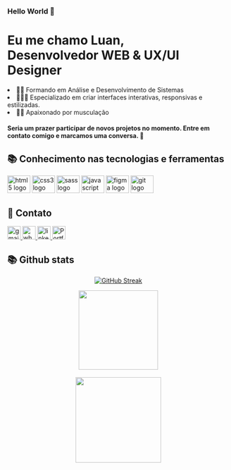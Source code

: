 ### Hello World 👋

<h1>Eu me chamo Luan,
<br>Desenvolvedor WEB & UX/UI Designer</h1>
<li>👨‍🎓 Formando em Análise e Desenvolvimento de Sistemas</li>
<li>👩🏻‍💻 Especializado em criar interfaces interativas, responsivas e estilizadas.</li>
<li>🏋️‍♂️ Apaixonado por musculação</li>

<h4>Seria um prazer participar de novos projetos no momento. Entre em contato comigo e marcamos uma conversa. 👋</h4>

<h2 align="left">📚 Conhecimento nas tecnologias e ferramentas</h2>
<div align="left">
  <img src="https://cdn.jsdelivr.net/gh/devicons/devicon/icons/html5/html5-original.svg" height="40" width="52" alt="html5 logo"  />
  <img src="https://cdn.jsdelivr.net/gh/devicons/devicon/icons/css3/css3-original.svg" height="40" width="52" alt="css3 logo"  />
  <img src="https://cdn.jsdelivr.net/gh/devicons/devicon/icons/sass/sass-original.svg" height="40" width="52" alt="sass logo"  />
  <img src="https://cdn.jsdelivr.net/gh/devicons/devicon/icons/javascript/javascript-original.svg" height="40" width="52" alt="javascript logo"  />
  <img src="https://cdn.jsdelivr.net/gh/devicons/devicon/icons/figma/figma-original.svg" height="40" width="52" alt="figma logo"  />
  <img src="https://cdn.jsdelivr.net/gh/devicons/devicon/icons/git/git-original.svg" height="40" width="52" alt="git logo"  />
<!--   <img src="https://cdn.jsdelivr.net/gh/devicons/devicon/icons/react/react-original.svg" height="35" width="47" alt="react logo"  /> -->
<!--   <img src="https://cdn.jsdelivr.net/gh/devicons/devicon/icons/typescript/typescript-original.svg" height="35" width="47" alt="typescript logo"  /> -->
<!--   <img src="https://cdn.jsdelivr.net/gh/devicons/devicon/icons/nodejs/nodejs-original.svg" height="35" width="47" alt="nodejs logo" -->
</div>

<h2 align="left">📩 Contato</h2>
<div align="left">
  <a href="luanrnr1227@gmail.com" target="_blank">
    <img src="https://img.shields.io/static/v1?message=luanrnr1227@gmail.com&logo=gmail&label=&color=D14836&logoColor=white&labelColor=&style=for-the-badge" height="30" alt="gmail logo"  />
  </a>
  <a href="https://api.whatsapp.com/send?phone=5583982178199&text=Ol%C3%A1%20Mateus" target="_blank">
    <img src="https://img.shields.io/static/v1?message=(83) 982178199&logo=whatsapp&label=&color=25D366&logoColor=white&labelColor=&style=for-the-badge" height="30" alt="whatsapp logo"  />
  </a>
  <a href="linkedin.com/in/luanrramos" target="_blank">
    <img src="https://img.shields.io/static/v1?message=LinkedIn&logo=linkedin&label=&color=0077B5&logoColor=white&labelColor=&style=for-the-badge" height="30" alt="linkedin logo"  />
  </a>
  <a href="https://luanrramos.github.io/portfolio/" target="_blank">
    <img src="https://img.shields.io/badge/-Portfolio-black?logo=flickr&style=for-the-badge" height="30" alt="Portfolio Luan Ramos">
  </a>
</div>

</div>

   <h2>📚 Github stats</h2>
   
   <div align="center">
  
   [![GitHub Streak](https://streak-stats.demolab.com?user=luanrramos&theme=sea&date_format=n%2Fj%5B%2FY%5D&background=000000&border=A80101&fire=A80101&ring=A80101&stroke=A80101)](https://git.io/streak-stats)
  
  </div>

   <div align="center">
        <img align="center" src="https://github-readme-stats.vercel.app/api?username=luanrramos&show_icons=true&cache_seconds=86400&theme=chartreuse-dark&title_color=FFFFFF&text_color=FFFFFF&icon_color=A80101&bg_color=000000&border_color=A80101&hide=issues" height="180" alt=""/>
    </div>
    
<br>
    
<div align="center">
    
<img align="center" src="https://github-readme-stats.vercel.app/api/top-langs/?username=luanrramos&layout=compact&?exclude_repo=Pokedex,Memstuff,Calculator-in-Flutter&theme=chartreuse-dark&title_color=FFFFFF&text_color=FFFFFF&icon_color=A80101&bg_color=000000&border_color=A80101&langs_count=5" alt="" height="194">
        
</div>
